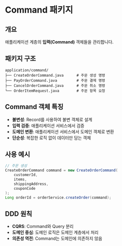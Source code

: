 # Command 패키지

## 개요
애플리케이션 계층의 **입력(Command)** 객체들을 관리합니다.

## 패키지 구조
```
application/command/
├── CreateOrderCommand.java      # 주문 생성 명령
├── PayOrderCommand.java         # 주문 결제 명령
├── CancelOrderCommand.java      # 주문 취소 명령
└── OrderItemRequest.java        # 주문 항목 요청
```

## Command 객체 특징
- **불변성**: Record를 사용하여 불변 객체로 설계
- **입력 검증**: 애플리케이션 서비스에서 검증
- **도메인 변환**: 애플리케이션 서비스에서 도메인 객체로 변환
- **단순성**: 복잡한 로직 없이 데이터만 담는 객체

## 사용 예시
```java
// 주문 생성
CreateOrderCommand command = new CreateOrderCommand(
    customerId,
    items,
    shippingAddress,
    couponCode
);
Long orderId = orderService.createOrder(command);
```

## DDD 원칙
- **CQRS**: Command와 Query 분리
- **도메인 중심**: 도메인 로직은 도메인 계층에서 처리
- **의존성 역전**: Command는 도메인에 의존하지 않음
